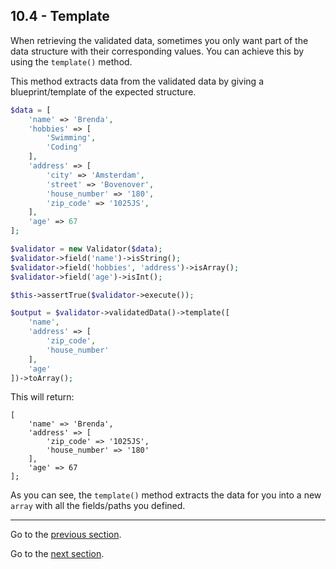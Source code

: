 ## 10.4 - Template
When retrieving the validated data, sometimes you only want part of the data structure with their corresponding values. You can achieve this by using the `template()` method.

This method extracts data from the validated data by giving a blueprint/template of the expected structure.

```php
$data = [
    'name' => 'Brenda',
    'hobbies' => [
        'Swimming',
        'Coding'
    ],
    'address' => [
        'city' => 'Amsterdam',
        'street' => 'Bovenover',
        'house_number' => '180',
        'zip_code' => '1025JS',
    ],
    'age' => 67
];

$validator = new Validator($data);
$validator->field('name')->isString();
$validator->field('hobbies', 'address')->isArray();
$validator->field('age')->isInt();

$this->assertTrue($validator->execute());

$output = $validator->validatedData()->template([
    'name',
    'address' => [
        'zip_code',
        'house_number'
    ],
    'age'
])->toArray();
```

This will return:
```
[
    'name' => 'Brenda',
    'address' => [
        'zip_code' => '1025JS',
        'house_number' => '180'
    ],
    'age' => 67
];
```
As you can see, the `template()` method extracts the data for you into a new `array` with all the fields/paths you defined.

---------------

Go to the [previous section](/docs/10%20-%20Retrieving%20validated%20data/10.4%20-%20Convert%20empty%20data.md).

Go to the [next section](/docs/11%20-%20Field%20name%20aliases/11.1%20-%20Aliases.md).